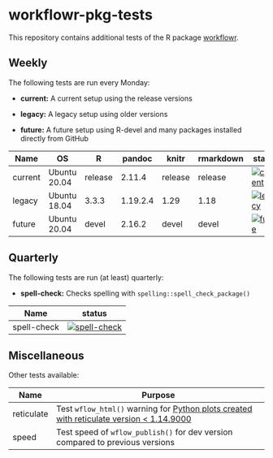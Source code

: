 # workflowr-pkg-tests

This repository contains additional tests of the R package [workflowr][].

[workflowr]: https://github.com/workflowr/workflowr

## Weekly

The following tests are run every Monday:

* **current:** A current setup using the release versions

* **legacy:** A legacy setup using older versions

* **future:** A future setup using R-devel and many packages installed directly
from GitHub


Name    | OS           | R       | pandoc   | knitr   | rmarkdown | status
------- | ------------ | ------- | -------- | ------- | --------- | ------
current | Ubuntu 20.04 | release | 2.11.4   | release | release   | [![current](https://github.com/workflowr/workflowr-pkg-tests/workflows/current/badge.svg)](https://github.com/workflowr/workflowr-pkg-tests/actions/workflows/current.yaml)
legacy  | Ubuntu 18.04 | 3.3.3   | 1.19.2.4 | 1.29    | 1.18      | [![legacy](https://github.com/workflowr/workflowr-pkg-tests/workflows/legacy/badge.svg)](https://github.com/workflowr/workflowr-pkg-tests/actions/workflows/legacy.yaml)
future  | Ubuntu 20.04 | devel   | 2.16.2   | devel   | devel     | [![future](https://github.com/workflowr/workflowr-pkg-tests/workflows/future/badge.svg)](https://github.com/workflowr/workflowr-pkg-tests/actions/workflows/future.yaml)

## Quarterly

The following tests are run (at least) quarterly:

* **spell-check:** Checks spelling with `spelling::spell_check_package()`

Name        | status
----------- | -------
spell-check | [![spell-check](https://github.com/workflowr/workflowr-pkg-tests/workflows/spell-check/badge.svg)](https://github.com/workflowr/workflowr-pkg-tests/actions/workflows/spell-check.yaml)

## Miscellaneous

Other tests available:

Name  | Purpose
------------- | -------------
reticulate    | Test `wflow_html()` warning for [Python plots created with reticulate version < 1.14.9000][workflowr181]
speed         | Test speed of `wflow_publish()` for dev version compared to previous versions

[workflowr181]: https://github.com/workflowr/workflowr/issues/181
